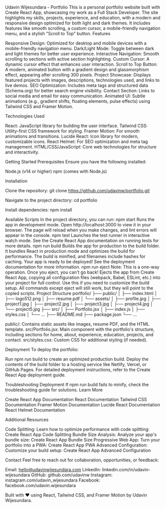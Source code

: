 Udavin Wijesundara - Portfolio
This is a personal portfolio website built with Create React App, showcasing my work as a Full Stack Developer. The site highlights my skills, projects, experience, and education, with a modern and responsive design optimized for both light and dark themes. It includes features like smooth scrolling, a custom cursor, a mobile-friendly navigation menu, and a stylish "Scroll to Top" button.
Features

Responsive Design: Optimized for desktop and mobile devices with a mobile-friendly navigation menu.
Dark/Light Mode: Toggle between dark and light themes for better user experience.
Interactive Navigation: Smooth scrolling to sections with active section highlighting.
Custom Cursor: A dynamic cursor effect that enhances user interaction.
Scroll to Top Button: A modern, animated button with a gradient design and glassmorphism effect, appearing after scrolling 300 pixels.
Project Showcase: Displays featured projects with images, descriptions, technologies used, and links to live demos.
SEO Optimization: Includes meta tags and structured data (Schema.org) for better search engine visibility.
Contact Section: Links to social media and email for easy communication.
Animated UI: Subtle animations (e.g., gradient shifts, floating elements, pulse effects) using Tailwind CSS and Framer Motion.

Technologies Used

React: JavaScript library for building the user interface.
Tailwind CSS: Utility-first CSS framework for styling.
Framer Motion: For smooth animations and transitions.
Lucide React: Icon library for modern, customizable icons.
React Helmet: For SEO optimization and meta tag management.
HTML/CSS/JavaScript: Core web technologies for structure and interactivity.

Getting Started
Prerequisites
Ensure you have the following installed:

Node.js (v14 or higher)
npm (comes with Node.js)

Installation

Clone the repository:
git clone https://github.com/udavinw/portfolio.git


Navigate to the project directory:
cd portfolio


Install dependencies:
npm install



Available Scripts
In the project directory, you can run:
npm start
Runs the app in development mode. Open http://localhost:3000 to view it in your browser. The page will reload when you make changes, and lint errors will appear in the console.
npm test
Launches the test runner in interactive watch mode. See the Create React App documentation on running tests for more details.
npm run build
Builds the app for production to the build folder. It bundles React in production mode and optimizes the build for performance. The build is minified, and filenames include hashes for caching. Your app is ready to be deployed! See the deployment documentation for more information.
npm run eject
Note: This is a one-way operation. Once you eject, you can't go back!
Ejects the app from Create React App, copying all configuration files (webpack, Babel, ESLint, etc.) into your project for full control. Use this if you need to customize the build setup. All commands except eject will still work, but they will point to the copied scripts.
Project Structure
portfolio/
├── public/
│   ├── index.html
│   ├── logo512.png
│   ├── resume.pdf
│   └── assets/
│       ├── profile.jpg
│       ├── project1.jpg
│       ├── project2.jpg
│       ├── project3.jpg
│       ├── project4.jpg
│       └── project5.jpg
├── src/
│   ├── Portfolio.jsx
│   ├── index.js
│   ├── styles.css
│   └── ...
├── README.md
├── package.json
└── ...


public/: Contains static assets like images, resume PDF, and the HTML template.
src/Portfolio.jsx: Main component with the portfolio's structure, including sections for home, about, experience, education, projects, and contact.
src/styles.css: Custom CSS for additional styling (if needed).

Deployment
To deploy the portfolio:

Run npm run build to create an optimized production build.
Deploy the contents of the build folder to a hosting service like Netlify, Vercel, or GitHub Pages.
For detailed deployment instructions, refer to the Create React App deployment guide.

Troubleshooting Deployment
If npm run build fails to minify, check the troubleshooting guide for solutions.
Learn More

Create React App Documentation
React Documentation
Tailwind CSS Documentation
Framer Motion Documentation
Lucide React Documentation
React Helmet Documentation

Additional Resources

Code Splitting: Learn how to optimize performance with code splitting: Create React App Code Splitting
Bundle Size Analysis: Analyze your app's bundle size: Create React App Bundle Size
Progressive Web App: Turn your portfolio into a PWA: Create React App PWA
Advanced Configuration: Customize your build setup: Create React App Advanced Configuration

Contact
Feel free to reach out for collaboration, opportunities, or feedback:

Email: hello@udavinwijesundara.com
LinkedIn: linkedin.com/in/udavin-wijesundara
GitHub: github.com/udavinw
Instagram: instagram.com/udavin_wijesundara
Facebook: facebook.com/udavin.wijesundara


Built with ❤️ using React, Tailwind CSS, and Framer Motion by Udavin Wijesundara.